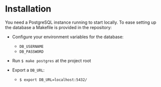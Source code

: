 # Installation

You need a PostgreSQL instance running to start locally. To ease setting up the database a Makefile is provided in the repository: 

- Configure your environment variables for the database: 
  - ```DB_USERNAME```
  - ```DB_PASSWORD```

- Run ```$ make postgres``` at the project root 
  
- Export a ```DB_URL```:
  - ```$ export DB_URL=localhost:5432/```

